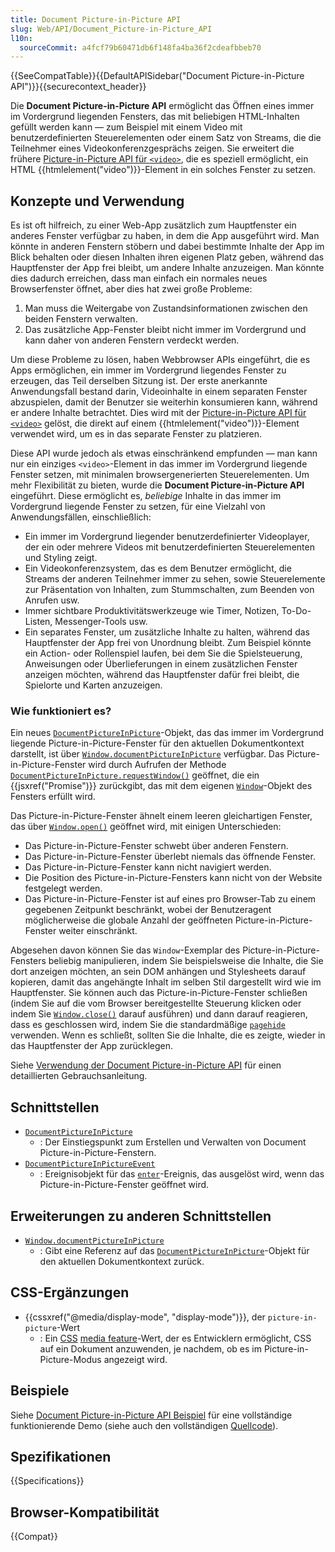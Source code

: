 ```yaml
---
title: Document Picture-in-Picture API
slug: Web/API/Document_Picture-in-Picture_API
l10n:
  sourceCommit: a4fcf79b60471db6f148fa4ba36f2cdeafbbeb70
---
```


{{SeeCompatTable}}{{DefaultAPISidebar("Document Picture-in-Picture API")}}{{securecontext_header}}

Die **Document Picture-in-Picture API** ermöglicht das Öffnen eines immer im Vordergrund liegenden Fensters, das mit beliebigen HTML-Inhalten gefüllt werden kann — zum Beispiel mit einem Video mit benutzerdefinierten Steuerelementen oder einem Satz von Streams, die die Teilnehmer eines Videokonferenzgesprächs zeigen. Sie erweitert die frühere [Picture-in-Picture API für `<video>`](/de/docs/Web/API/Picture-in-Picture_API), die es speziell ermöglicht, ein HTML {{htmlelement("video")}}-Element in ein solches Fenster zu setzen.

## Konzepte und Verwendung

Es ist oft hilfreich, zu einer Web-App zusätzlich zum Hauptfenster ein anderes Fenster verfügbar zu haben, in dem die App ausgeführt wird. Man könnte in anderen Fenstern stöbern und dabei bestimmte Inhalte der App im Blick behalten oder diesen Inhalten ihren eigenen Platz geben, während das Hauptfenster der App frei bleibt, um andere Inhalte anzuzeigen. Man könnte dies dadurch erreichen, dass man einfach ein normales neues Browserfenster öffnet, aber dies hat zwei große Probleme:

1. Man muss die Weitergabe von Zustandsinformationen zwischen den beiden Fenstern verwalten.
2. Das zusätzliche App-Fenster bleibt nicht immer im Vordergrund und kann daher von anderen Fenstern verdeckt werden.

Um diese Probleme zu lösen, haben Webbrowser APIs eingeführt, die es Apps ermöglichen, ein immer im Vordergrund liegendes Fenster zu erzeugen, das Teil derselben Sitzung ist. Der erste anerkannte Anwendungsfall bestand darin, Videoinhalte in einem separaten Fenster abzuspielen, damit der Benutzer sie weiterhin konsumieren kann, während er andere Inhalte betrachtet. Dies wird mit der [Picture-in-Picture API für `<video>`](/de/docs/Web/API/Picture-in-Picture_API) gelöst, die direkt auf einem {{htmlelement("video")}}-Element verwendet wird, um es in das separate Fenster zu platzieren.

Diese API wurde jedoch als etwas einschränkend empfunden — man kann nur ein einziges `<video>`-Element in das immer im Vordergrund liegende Fenster setzen, mit minimalen browsergenerierten Steuerelementen. Um mehr Flexibilität zu bieten, wurde die **Document Picture-in-Picture API** eingeführt. Diese ermöglicht es, _beliebige_ Inhalte in das immer im Vordergrund liegende Fenster zu setzen, für eine Vielzahl von Anwendungsfällen, einschließlich:

- Ein immer im Vordergrund liegender benutzerdefinierter Videoplayer, der ein oder mehrere Videos mit benutzerdefinierten Steuerelementen und Styling zeigt.
- Ein Videokonferenzsystem, das es dem Benutzer ermöglicht, die Streams der anderen Teilnehmer immer zu sehen, sowie Steuerelemente zur Präsentation von Inhalten, zum Stummschalten, zum Beenden von Anrufen usw.
- Immer sichtbare Produktivitätswerkzeuge wie Timer, Notizen, To-Do-Listen, Messenger-Tools usw.
- Ein separates Fenster, um zusätzliche Inhalte zu halten, während das Hauptfenster der App frei von Unordnung bleibt. Zum Beispiel könnte ein Action- oder Rollenspiel laufen, bei dem Sie die Spielsteuerung, Anweisungen oder Überlieferungen in einem zusätzlichen Fenster anzeigen möchten, während das Hauptfenster dafür frei bleibt, die Spielorte und Karten anzuzeigen.

### Wie funktioniert es?

Ein neues [`DocumentPictureInPicture`](/de/docs/Web/API/DocumentPictureInPicture)-Objekt, das das immer im Vordergrund liegende Picture-in-Picture-Fenster für den aktuellen Dokumentkontext darstellt, ist über [`Window.documentPictureInPicture`](/de/docs/Web/API/Window/documentPictureInPicture) verfügbar. Das Picture-in-Picture-Fenster wird durch Aufrufen der Methode [`DocumentPictureInPicture.requestWindow()`](/de/docs/Web/API/DocumentPictureInPicture/requestWindow) geöffnet, die ein {{jsxref("Promise")}} zurückgibt, das mit dem eigenen [`Window`](/de/docs/Web/API/Window)-Objekt des Fensters erfüllt wird.

Das Picture-in-Picture-Fenster ähnelt einem leeren gleichartigen Fenster, das über [`Window.open()`](/de/docs/Web/API/Window/open) geöffnet wird, mit einigen Unterschieden:

- Das Picture-in-Picture-Fenster schwebt über anderen Fenstern.
- Das Picture-in-Picture-Fenster überlebt niemals das öffnende Fenster.
- Das Picture-in-Picture-Fenster kann nicht navigiert werden.
- Die Position des Picture-in-Picture-Fensters kann nicht von der Website festgelegt werden.
- Das Picture-in-Picture-Fenster ist auf eines pro Browser-Tab zu einem gegebenen Zeitpunkt beschränkt, wobei der Benutzeragent möglicherweise die globale Anzahl der geöffneten Picture-in-Picture-Fenster weiter einschränkt.

Abgesehen davon können Sie das `Window`-Exemplar des Picture-in-Picture-Fensters beliebig manipulieren, indem Sie beispielsweise die Inhalte, die Sie dort anzeigen möchten, an sein DOM anhängen und Stylesheets darauf kopieren, damit das angehängte Inhalt im selben Stil dargestellt wird wie im Hauptfenster. Sie können auch das Picture-in-Picture-Fenster schließen (indem Sie auf die vom Browser bereitgestellte Steuerung klicken oder indem Sie [`Window.close()`](/de/docs/Web/API/Window/close) darauf ausführen) und dann darauf reagieren, dass es geschlossen wird, indem Sie die standardmäßige [`pagehide`](/de/docs/Web/API/Window/pagehide_event) verwenden. Wenn es schließt, sollten Sie die Inhalte, die es zeigte, wieder in das Hauptfenster der App zurücklegen.

Siehe [Verwendung der Document Picture-in-Picture API](/de/docs/Web/API/Document_Picture-in-Picture_API/Using) für einen detaillierten Gebrauchsanleitung.

## Schnittstellen

- [`DocumentPictureInPicture`](/de/docs/Web/API/DocumentPictureInPicture)
  - : Der Einstiegspunkt zum Erstellen und Verwalten von Document Picture-in-Picture-Fenstern.
- [`DocumentPictureInPictureEvent`](/de/docs/Web/API/DocumentPictureInPictureEvent)
  - : Ereignisobjekt für das [`enter`](/de/docs/Web/API/DocumentPictureInPicture/enter_event)-Ereignis, das ausgelöst wird, wenn das Picture-in-Picture-Fenster geöffnet wird.

## Erweiterungen zu anderen Schnittstellen

- [`Window.documentPictureInPicture`](/de/docs/Web/API/Window/documentPictureInPicture)
  - : Gibt eine Referenz auf das [`DocumentPictureInPicture`](/de/docs/Web/API/DocumentPictureInPicture)-Objekt für den aktuellen Dokumentkontext zurück.

## CSS-Ergänzungen

- {{cssxref("@media/display-mode", "display-mode")}}, der `picture-in-picture`-Wert
  - : Ein [CSS](/de/docs/Web/CSS) [media feature](/de/docs/Web/CSS/@media#media_features)-Wert, der es Entwicklern ermöglicht, CSS auf ein Dokument anzuwenden, je nachdem, ob es im Picture-in-Picture-Modus angezeigt wird.

## Beispiele

Siehe [Document Picture-in-Picture API Beispiel](https://mdn.github.io/dom-examples/document-picture-in-picture/) für eine vollständige funktionierende Demo (siehe auch den vollständigen [Quellcode](https://github.com/mdn/dom-examples/tree/main/document-picture-in-picture)).

## Spezifikationen

{{Specifications}}

## Browser-Kompatibilität

{{Compat}}
